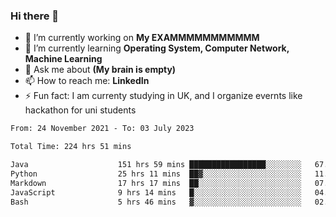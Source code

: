 ### Hi there 👋
- 🔭 I’m currently working on **My EXAMMMMMMMMMMM**
- 🌱 I’m currently learning **Operating System, Computer Network, Machine Learning**
- 💬 Ask me about **(My brain is empty)**
- 📫 How to reach me: **LinkedIn**
- ⚡ Fun fact: I am currenty studying in UK, and I organize evernts like hackathon for uni students

<!--START_SECTION:waka-->

```txt
From: 24 November 2021 - To: 03 July 2023

Total Time: 224 hrs 51 mins

Java                    151 hrs 59 mins █████████████████░░░░░░░░   67.60 %
Python                  25 hrs 11 mins  ██▓░░░░░░░░░░░░░░░░░░░░░░   11.20 %
Markdown                17 hrs 17 mins  ██░░░░░░░░░░░░░░░░░░░░░░░   07.69 %
JavaScript              9 hrs 14 mins   █░░░░░░░░░░░░░░░░░░░░░░░░   04.11 %
Bash                    5 hrs 46 mins   ▓░░░░░░░░░░░░░░░░░░░░░░░░   02.57 %
```

<!--END_SECTION:waka-->
